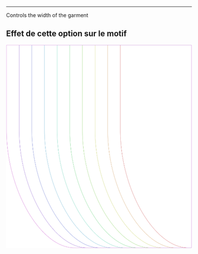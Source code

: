 ---

Controls the width of the garment


## Effet de cette option sur le motif
![Cette image montre l'effet de cette option en superposant plusieurs variantes qui ont une valeur différente pour cette option](lunetius_widthratio_sample.svg "Effet de cette option sur le motif")